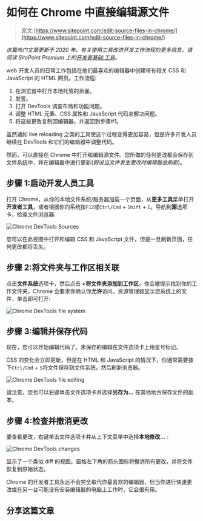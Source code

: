 # 如何在 Chrome 中直接编辑源文件

> 原文:[https://www.sitepoint.com/edit-source-files-in-chrome/](https://www.sitepoint.com/edit-source-files-in-chrome/)

*这篇热门文章更新于 2020 年。有关使用工具改进开发工作流程的更多信息，请阅读 SitePoint Premium 上的[开发者基础:工具](https://www.sitepoint.com/premium/books/developer-essentials-tools)。*

web 开发人员的日常工作包括在他们最喜欢的编辑器中创建带有相关 CSS 和 JavaScript 的 HTML 网页。工作流程:

1.  在浏览器中打开本地托管的页面。
2.  发誓。
3.  打开 DevTools 调查布局和功能问题。
4.  调整 HTML 元素、CSS 属性和 JavaScript 代码来解决问题。
5.  将这些更改复制回编辑器，并返回到步骤#1。

虽然诸如 live reloading 之类的工具使这个过程变得更加容易，但是许多开发人员继续在 DevTools 和它们的编辑器中调整代码。

然而，可以直接在 Chrome 中打开和编辑源文件。您所做的任何更改都会保存到文件系统中，并在编辑器中进行更新(*假设当文件发生更改时编辑器会刷新*)。

## 步骤 1:启动开发人员工具

打开 Chrome，从你的本地文件系统/服务器加载一个页面，从**更多工具**菜单打开**开发者工具**，或者根据你的系统按`F12`或`Ctrl/Cmd` + `Shift` + `I`。导航到**源**选项卡，检查文件浏览器:

![Chrome DevTools Sources](../Images/23195e72cb1f9ee007c7fb0fa29bd708.png)

您可以在此视图中打开和编辑 CSS 和 JavaScript 文件，但是一旦刷新页面，任何更改都将丢失。

## 步骤 2:将文件夹与工作区相关联

点击**文件系统**选项卡，然后点击 **+将文件夹添加到工作区**。你会被提示找到你的工作文件夹，Chrome 会要求你确认你**允许**访问。资源管理器显示您系统上的文件，单击即可打开:

![Chrome DevTools file system](../Images/b63041ddeb7f9157434343b1c63e9992.png)

## 步骤 3:编辑并保存代码

现在，您可以开始编辑代码了。未保存的编辑在文件选项卡上用星号标记。

CSS 的变化会立即更新，但是在 HTML 和 JavaScript 的情况下，你通常需要按下`Ctrl/Cmd` + `S`将文件保存到文件系统，然后刷新浏览器。

![Chrome DevTools file editing](../Images/a1eb4e21e5a23c6f0d9219517201fa87.png)

请注意，您也可以右键单击文件选项卡并选择**另存为…** 在其他地方保存文件的副本。

## 步骤 4:检查并撤消更改

要查看更改，右键单击文件选项卡并从上下文菜单中选择**本地修改…** :

![Chrome DevTools changes](../Images/ffc62d006ebacb44cef22fcdd68e875f.png)

显示了一个类似 diff 的视图。窗格左下角的箭头图标将撤消所有更改，并将文件恢复到原始状态。

Chrome 的开发者工具永远不会完全取代你最喜欢的编辑器，但当你进行快速更改或在另一台可能没有安装编辑器的电脑上工作时，它会很有用。

## 分享这篇文章